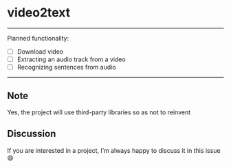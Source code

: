 # video2text
<hr>

Planned functionality:
- [ ] Download video 
- [ ] Extracting an audio track from a video
- [ ] Recognizing sentences from audio

<hr>

## Note
Yes, the project will use third-party libraries so as not to reinvent

## Discussion
If you are interested in a project, I’m always happy to discuss it in this issue :smile: